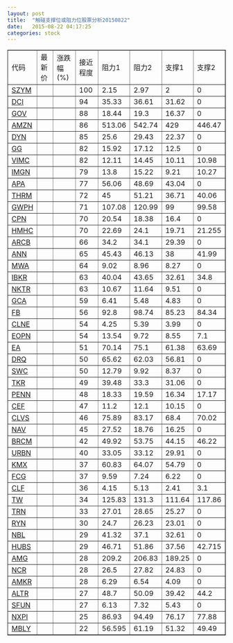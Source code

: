 ```yaml
---
layout: post
title:  "触碰支撑位或阻力位股票分析20150822"
date:   2015-08-22 04:17:25
categories: stock
---
```

<script type="text/javascript">
var stockList = []
stockList.push('gb_szym');
stockList.push('gb_dci');
stockList.push('gb_gov');
stockList.push('gb_amzn');
stockList.push('gb_dyn');
stockList.push('gb_gg');
stockList.push('gb_vimc');
stockList.push('gb_imgn');
stockList.push('gb_apa');
stockList.push('gb_thrm');
stockList.push('gb_gwph');
stockList.push('gb_cpn');
stockList.push('gb_hmhc');
stockList.push('gb_arcb');
stockList.push('gb_ann');
stockList.push('gb_mwa');
stockList.push('gb_ibkr');
stockList.push('gb_nktr');
stockList.push('gb_gca');
stockList.push('gb_fb');
stockList.push('gb_clne');
stockList.push('gb_eopn');
stockList.push('gb_ea');
stockList.push('gb_drq');
stockList.push('gb_swc');
stockList.push('gb_tkr');
stockList.push('gb_penn');
stockList.push('gb_cef');
stockList.push('gb_clvs');
stockList.push('gb_nav');
stockList.push('gb_brcm');
stockList.push('gb_urbn');
stockList.push('gb_kmx');
stockList.push('gb_fcg');
stockList.push('gb_clf');
stockList.push('gb_tw');
stockList.push('gb_trn');
stockList.push('gb_ryn');
stockList.push('gb_nbl');
stockList.push('gb_hubs');
stockList.push('gb_amg');
stockList.push('gb_ncr');
stockList.push('gb_amkr');
stockList.push('gb_altr');
stockList.push('gb_sfun');
stockList.push('gb_nxpi');
stockList.push('gb_mbly');
</script>
<table border="1">
 <tr>
 <td>代码</td>
 <td>最新价</td>
 <td>涨跌幅(%)</td>
 <td>接近程度</td>
 <td>阻力1</td>
 <td>阻力2</td>
 <td>支撑1</td>
 <td>支撑2</td>
</tr>
  <tr id="szym" class="green">
  <td><a href="http://stock.finance.sina.com.cn/usstock/quotes/SZYM.html" target="_blank">SZYM</a></td><td></td><td></td><td>100</td><td>2.15</td><td>2.97</td><td>2</td><td>0</td></tr>
  <tr id="dci" class="green">
  <td><a href="http://stock.finance.sina.com.cn/usstock/quotes/DCI.html" target="_blank">DCI</a></td><td></td><td></td><td>94</td><td>35.33</td><td>36.61</td><td>31.62</td><td>0</td></tr>
  <tr id="gov" class="green">
  <td><a href="http://stock.finance.sina.com.cn/usstock/quotes/GOV.html" target="_blank">GOV</a></td><td></td><td></td><td>88</td><td>18.44</td><td>19.3</td><td>16.37</td><td>0</td></tr>
  <tr id="amzn" class="red">
  <td><a href="http://stock.finance.sina.com.cn/usstock/quotes/AMZN.html" target="_blank">AMZN</a></td><td></td><td></td><td>86</td><td>513.06</td><td>542.74</td><td>429</td><td>446.47</td></tr>
  <tr id="dyn" class="red">
  <td><a href="http://stock.finance.sina.com.cn/usstock/quotes/DYN.html" target="_blank">DYN</a></td><td></td><td></td><td>85</td><td>25.6</td><td>29.43</td><td>22.37</td><td>0</td></tr>
  <tr id="gg" class="red">
  <td><a href="http://stock.finance.sina.com.cn/usstock/quotes/GG.html" target="_blank">GG</a></td><td></td><td></td><td>82</td><td>15.92</td><td>17.12</td><td>12.5</td><td>0</td></tr>
  <tr id="vimc" class="green">
  <td><a href="http://stock.finance.sina.com.cn/usstock/quotes/VIMC.html" target="_blank">VIMC</a></td><td></td><td></td><td>82</td><td>12.11</td><td>14.45</td><td>10.11</td><td>10.98</td></tr>
  <tr id="imgn" class="red">
  <td><a href="http://stock.finance.sina.com.cn/usstock/quotes/IMGN.html" target="_blank">IMGN</a></td><td></td><td></td><td>79</td><td>13.8</td><td>15.22</td><td>9.21</td><td>10.27</td></tr>
  <tr id="apa" class="green">
  <td><a href="http://stock.finance.sina.com.cn/usstock/quotes/APA.html" target="_blank">APA</a></td><td></td><td></td><td>77</td><td>56.06</td><td>48.69</td><td>43.04</td><td>0</td></tr>
  <tr id="thrm" class="red">
  <td><a href="http://stock.finance.sina.com.cn/usstock/quotes/THRM.html" target="_blank">THRM</a></td><td></td><td></td><td>72</td><td>45</td><td>51.21</td><td>36.71</td><td>40.06</td></tr>
  <tr id="gwph" class="red">
  <td><a href="http://stock.finance.sina.com.cn/usstock/quotes/GWPH.html" target="_blank">GWPH</a></td><td></td><td></td><td>71</td><td>107.08</td><td>120.99</td><td>99</td><td>99.58</td></tr>
  <tr id="cpn" class="green">
  <td><a href="http://stock.finance.sina.com.cn/usstock/quotes/CPN.html" target="_blank">CPN</a></td><td></td><td></td><td>70</td><td>20.54</td><td>18.38</td><td>16.4</td><td>0</td></tr>
  <tr id="hmhc" class="red">
  <td><a href="http://stock.finance.sina.com.cn/usstock/quotes/HMHC.html" target="_blank">HMHC</a></td><td></td><td></td><td>70</td><td>22.69</td><td>24.1</td><td>19.71</td><td>21.255</td></tr>
  <tr id="arcb" class="green">
  <td><a href="http://stock.finance.sina.com.cn/usstock/quotes/ARCB.html" target="_blank">ARCB</a></td><td></td><td></td><td>66</td><td>34.2</td><td>34.1</td><td>29.39</td><td>0</td></tr>
  <tr id="ann" class="red">
  <td><a href="http://stock.finance.sina.com.cn/usstock/quotes/ANN.html" target="_blank">ANN</a></td><td></td><td></td><td>65</td><td>45.43</td><td>46.13</td><td>38</td><td>41.99</td></tr>
  <tr id="mwa" class="green">
  <td><a href="http://stock.finance.sina.com.cn/usstock/quotes/MWA.html" target="_blank">MWA</a></td><td></td><td></td><td>64</td><td>9.02</td><td>8.96</td><td>8.27</td><td>0</td></tr>
  <tr id="ibkr" class="red">
  <td><a href="http://stock.finance.sina.com.cn/usstock/quotes/IBKR.html" target="_blank">IBKR</a></td><td></td><td></td><td>63</td><td>40.04</td><td>43.65</td><td>32.61</td><td>34.8</td></tr>
  <tr id="nktr" class="red">
  <td><a href="http://stock.finance.sina.com.cn/usstock/quotes/NKTR.html" target="_blank">NKTR</a></td><td></td><td></td><td>63</td><td>10.67</td><td>11.64</td><td>9.51</td><td>0</td></tr>
  <tr id="gca" class="green">
  <td><a href="http://stock.finance.sina.com.cn/usstock/quotes/GCA.html" target="_blank">GCA</a></td><td></td><td></td><td>59</td><td>6.41</td><td>5.48</td><td>4.83</td><td>0</td></tr>
  <tr id="fb" class="green">
  <td><a href="http://stock.finance.sina.com.cn/usstock/quotes/FB.html" target="_blank">FB</a></td><td></td><td></td><td>56</td><td>92.8</td><td>98.74</td><td>85.23</td><td>84.34</td></tr>
  <tr id="clne" class="red">
  <td><a href="http://stock.finance.sina.com.cn/usstock/quotes/CLNE.html" target="_blank">CLNE</a></td><td></td><td></td><td>54</td><td>4.25</td><td>5.39</td><td>3.99</td><td>0</td></tr>
  <tr id="eopn" class="green">
  <td><a href="http://stock.finance.sina.com.cn/usstock/quotes/EOPN.html" target="_blank">EOPN</a></td><td></td><td></td><td>54</td><td>13.54</td><td>9.72</td><td>8.55</td><td>7.1</td></tr>
  <tr id="ea" class="green">
  <td><a href="http://stock.finance.sina.com.cn/usstock/quotes/EA.html" target="_blank">EA</a></td><td></td><td></td><td>51</td><td>70.14</td><td>75.1</td><td>61.38</td><td>63.69</td></tr>
  <tr id="drq" class="green">
  <td><a href="http://stock.finance.sina.com.cn/usstock/quotes/DRQ.html" target="_blank">DRQ</a></td><td></td><td></td><td>50</td><td>65.62</td><td>62.03</td><td>56.81</td><td>0</td></tr>
  <tr id="swc" class="red">
  <td><a href="http://stock.finance.sina.com.cn/usstock/quotes/SWC.html" target="_blank">SWC</a></td><td></td><td></td><td>50</td><td>12.79</td><td>9.92</td><td>8.37</td><td>0</td></tr>
  <tr id="tkr" class="green">
  <td><a href="http://stock.finance.sina.com.cn/usstock/quotes/TKR.html" target="_blank">TKR</a></td><td></td><td></td><td>49</td><td>39.48</td><td>33.3</td><td>31.06</td><td>0</td></tr>
  <tr id="penn" class="green">
  <td><a href="http://stock.finance.sina.com.cn/usstock/quotes/PENN.html" target="_blank">PENN</a></td><td></td><td></td><td>48</td><td>18.33</td><td>19.59</td><td>16.34</td><td>17.17</td></tr>
  <tr id="cef" class="red">
  <td><a href="http://stock.finance.sina.com.cn/usstock/quotes/CEF.html" target="_blank">CEF</a></td><td></td><td></td><td>47</td><td>11.2</td><td>12.1</td><td>10.15</td><td>0</td></tr>
  <tr id="clvs" class="green">
  <td><a href="http://stock.finance.sina.com.cn/usstock/quotes/CLVS.html" target="_blank">CLVS</a></td><td></td><td></td><td>46</td><td>75.89</td><td>83.17</td><td>68.4</td><td>70.02</td></tr>
  <tr id="nav" class="green">
  <td><a href="http://stock.finance.sina.com.cn/usstock/quotes/NAV.html" target="_blank">NAV</a></td><td></td><td></td><td>45</td><td>27.52</td><td>18.76</td><td>16.25</td><td>0</td></tr>
  <tr id="brcm" class="red">
  <td><a href="http://stock.finance.sina.com.cn/usstock/quotes/BRCM.html" target="_blank">BRCM</a></td><td></td><td></td><td>42</td><td>49.92</td><td>53.75</td><td>44.15</td><td>46.22</td></tr>
  <tr id="urbn" class="green">
  <td><a href="http://stock.finance.sina.com.cn/usstock/quotes/URBN.html" target="_blank">URBN</a></td><td></td><td></td><td>40</td><td>33.05</td><td>33.12</td><td>29.91</td><td>0</td></tr>
  <tr id="kmx" class="red">
  <td><a href="http://stock.finance.sina.com.cn/usstock/quotes/KMX.html" target="_blank">KMX</a></td><td></td><td></td><td>37</td><td>60.83</td><td>64.07</td><td>54.79</td><td>0</td></tr>
  <tr id="fcg" class="green">
  <td><a href="http://stock.finance.sina.com.cn/usstock/quotes/FCG.html" target="_blank">FCG</a></td><td></td><td></td><td>37</td><td>9.59</td><td>7.24</td><td>6.22</td><td>0</td></tr>
  <tr id="clf" class="green">
  <td><a href="http://stock.finance.sina.com.cn/usstock/quotes/CLF.html" target="_blank">CLF</a></td><td></td><td></td><td>36</td><td>4.15</td><td>5.13</td><td>2.41</td><td>3.1</td></tr>
  <tr id="tw" class="red">
  <td><a href="http://stock.finance.sina.com.cn/usstock/quotes/TW.html" target="_blank">TW</a></td><td></td><td></td><td>34</td><td>125.83</td><td>131.3</td><td>111.64</td><td>117.86</td></tr>
  <tr id="trn" class="green">
  <td><a href="http://stock.finance.sina.com.cn/usstock/quotes/TRN.html" target="_blank">TRN</a></td><td></td><td></td><td>33</td><td>27.01</td><td>28.65</td><td>25.27</td><td>0</td></tr>
  <tr id="ryn" class="green">
  <td><a href="http://stock.finance.sina.com.cn/usstock/quotes/RYN.html" target="_blank">RYN</a></td><td></td><td></td><td>30</td><td>24.7</td><td>26.23</td><td>23.01</td><td>0</td></tr>
  <tr id="nbl" class="green">
  <td><a href="http://stock.finance.sina.com.cn/usstock/quotes/NBL.html" target="_blank">NBL</a></td><td></td><td></td><td>29</td><td>41.32</td><td>37.1</td><td>32.61</td><td>0</td></tr>
  <tr id="hubs" class="green">
  <td><a href="http://stock.finance.sina.com.cn/usstock/quotes/HUBS.html" target="_blank">HUBS</a></td><td></td><td></td><td>29</td><td>46.71</td><td>51.86</td><td>37.56</td><td>42.715</td></tr>
  <tr id="amg" class="green">
  <td><a href="http://stock.finance.sina.com.cn/usstock/quotes/AMG.html" target="_blank">AMG</a></td><td></td><td></td><td>28</td><td>209.2</td><td>206.83</td><td>189.25</td><td>0</td></tr>
  <tr id="ncr" class="red">
  <td><a href="http://stock.finance.sina.com.cn/usstock/quotes/NCR.html" target="_blank">NCR</a></td><td></td><td></td><td>28</td><td>26.5</td><td>27.82</td><td>24.83</td><td>0</td></tr>
  <tr id="amkr" class="green">
  <td><a href="http://stock.finance.sina.com.cn/usstock/quotes/AMKR.html" target="_blank">AMKR</a></td><td></td><td></td><td>28</td><td>6.29</td><td>6.54</td><td>4.09</td><td>0</td></tr>
  <tr id="altr" class="red">
  <td><a href="http://stock.finance.sina.com.cn/usstock/quotes/ALTR.html" target="_blank">ALTR</a></td><td></td><td></td><td>27</td><td>48.7</td><td>50.09</td><td>39.42</td><td>44.2</td></tr>
  <tr id="sfun" class="green">
  <td><a href="http://stock.finance.sina.com.cn/usstock/quotes/SFUN.html" target="_blank">SFUN</a></td><td></td><td></td><td>27</td><td>6.13</td><td>7.32</td><td>5.43</td><td>0</td></tr>
  <tr id="nxpi" class="green">
  <td><a href="http://stock.finance.sina.com.cn/usstock/quotes/NXPI.html" target="_blank">NXPI</a></td><td></td><td></td><td>25</td><td>86.93</td><td>94.49</td><td>76.17</td><td>77.88</td></tr>
  <tr id="mbly" class="green">
  <td><a href="http://stock.finance.sina.com.cn/usstock/quotes/MBLY.html" target="_blank">MBLY</a></td><td></td><td></td><td>22</td><td>56.595</td><td>61.19</td><td>51.32</td><td>49.49</td></tr>
</table>
